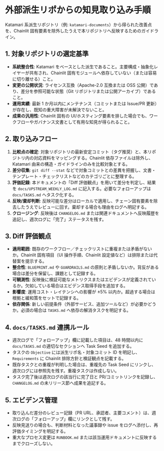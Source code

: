# 外部派生リポからの知見取り込み手順

Katamari 系派生リポジトリ（例: `katamari-documents`）から得られた改善点を、Chainlit 固有要素を除外したうえで本リポジトリへ反映するためのガイドライン。

## 1. 対象リポジトリの選定基準

- **系統整合性**: Katamari をベースとした派生であること。主要構成・抽象化レイヤーが共有され、Chainlit 固有モジュールへ依存していない（または容易に切り離せる）こと。
- **変更の公開状況**: ライセンス互換（Apache-2.0 互換または OSS 公開）であり、差分を参照可能な状態（Git リポジトリまたは公開アーカイブ）であること。
- **運用実績**: 最新 1 か月以内にメンテナンス（コミットまたは Issue/PR 更新）が存在し、既知の重大障害が未解決でないこと。
- **成果の汎用性**: Chainlit 固有の UI/ホスティング要素を排した場合でも、ワークフローやガバナンス文書として有用な知見が得られること。

## 2. 取り込みフロー

1. **比較点の確定**: 対象リポジトリの最新安定コミット（タグ推奨）と、本リポジトリ内の対応資料をマッピングする。Chainlit 依存ファイルは除外し、Katamari 由来の構造・ガイドラインのみを比較対象とする。
2. **差分収集**: `git diff --stat` などで対象コミットとの差異を把握し、文書・テンプレート・チェックリストなどのカテゴリごとに整理する。
3. **評価記録**: 本ドキュメントの「Diff 評価観点」を用いて差分を判定し、結果を `docs/UPSTREAM_WEEKLY_LOG.md` に記入する。必要なフォローアップは `docs/TASKS.md` へタスク化する。
4. **反映/棄却判断**: 反映可能な差分はローカルで適用し、チェーン固有要素を除去したうえでレビューに回す。棄却する場合も理由をログへ明記する。
5. **クロージング**: 反映後は `CHANGELOG.md` または関連ドキュメントへ反映履歴を追記し、週次ログに「完了」ステータスを残す。

## 3. Diff 評価観点

- **適用範囲**: 既存のワークフロー／チェックリストに重複または矛盾がないか。Chainlit 固有項目（UI 操作手順、Chainlit 設定値など）は排除または代替案を提示する。
- **整合性**: `BLUEPRINT.md` や `GUARDRAILS.md` の原則と矛盾しないか。背反がある場合は差分を保留し、課題として記録する。
- **可観測性**: 反映後に検証可能なメトリクスまたはエビデンスが定義されているか。欠如している場合はエビデンス取得手段を追加する。
- **影響度**: 運用コスト・レイテンシへの影響が ±5% 以内か。超過する場合は根拠と緩和策をセットで記録する。
- **依存関係**: 新しい前提条件（外部サービス、追加ツールなど）が必要かどうか。必須の場合は `TASKS.md` へ依存の解消タスクを明記する。

## 4. `docs/TASKS.md` 連携ルール

- 週次ログで「フォローアップ」欄に記載した項目は、48 時間以内に `docs/TASKS.md` の適切なセクションへ Task Seed を追加する。
- タスクの `Objective` には派生リポ名・対象コミット ID を明記し、`Requirements` に Chainlit 排除方針と検証観点を記載する。
- 既存タスクとの重複が判明した場合は、重複先の Task Seed にリンクし、週次ログには参照先を残す。重複タスクは作成しない。
- タスク完了後は週次ログの該当行に完了日と PR/コミットリンクを記録し、`CHANGELOG.md` の未リリース節へ成果を追記する。

## 5. エビデンス管理

- 取り込んだ差分のレビュー記録（PR URL、承認者、主要コメント）は、週次ログの「フォローアップ」欄にリンクとして残す。
- 反映見送りの場合も、判断材料となった議事録や issue をログへ添付し、再評価タイミングを明記する。
- 重大なプロセス変更は `RUNBOOK.md` または該当運用ドキュメントに反映するまでクローズしない。
